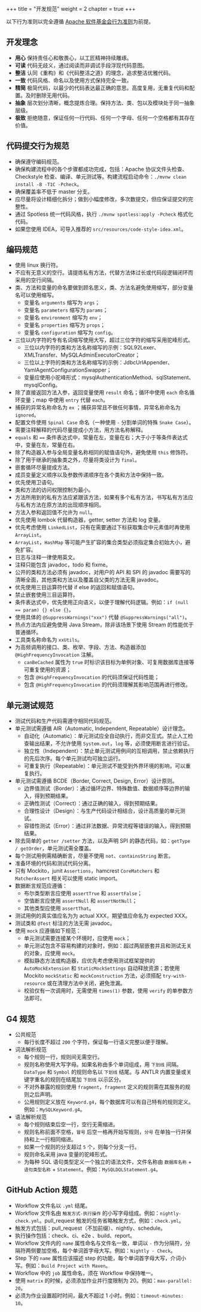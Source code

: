 +++
title = "开发规范"
weight = 2
chapter = true
+++

以下行为准则以完全遵循 [Apache 软件基金会行为准则](https://www.apache.org/foundation/policies/conduct.html)为前提。

## 开发理念

 - **用心** 保持责任心和敬畏心，以工匠精神持续雕琢。
 - **可读** 代码无歧义，通过阅读而非调试手段浮现代码意图。
 - **整洁** 认同《重构》和《代码整洁之道》的理念，追求整洁优雅代码。
 - **一致** 代码风格、命名以及使用方式保持完全一致。
 - **精简** 极简代码，以最少的代码表达最正确的意思。高度复用，无重复代码和配置。及时删除无用代码。
 - **抽象** 层次划分清晰，概念提炼合理。保持方法、类、包以及模块处于同一抽象层级。
 - **极致** 拒绝随意，保证任何一行代码、任何一个字母、任何一个空格都有其存在价值。

## 代码提交行为规范

 - 确保遵守编码规范。
 - 确保构建流程中的各个步骤都成功完成，包括：Apache 协议文件头检查、Checkstyle 检查、编译、单元测试等。构建流程启动命令：`./mvnw clean install -B -T1C -Pcheck`。
 - 确保覆盖率不低于 master 分支。
 - 应尽量将设计精细化拆分；做到小幅度修改，多次数提交，但应保证提交的完整性。
 - 通过 Spotless 统一代码风格，执行 `./mvnw spotless:apply -Pcheck` 格式化代码。
 - 如果您使用 IDEA，可导入推荐的 `src/resources/code-style-idea.xml`。

## 编码规范

 - 使用 linux 换行符。
 - 不应有无意义的空行。请提炼私有方法，代替方法体过长或代码段逻辑闭环而采用的空行间隔。
 - 类、方法和变量的命名要做到顾名思义，类、方法名避免使用缩写，部分变量名可以使用缩写。
   - 变量名 `arguments` 缩写为 `args`；
   - 变量名 `parameters` 缩写为 `params`；
   - 变量名 `environment` 缩写为 `env`；
   - 变量名 `properties` 缩写为 `props`；
   - 变量名 `configuration` 缩写为 `config`。
 - 三位以内字符的专有名词缩写使用大写，超过三位字符的缩写采用驼峰形式。
   - 三位以内字符的类和方法名称缩写的示例：SQL92Lexer、XMLTransfer、MySQLAdminExecutorCreator；
   - 三位以上字符的类和方法名称缩写的示例：JdbcUrlAppender、YamlAgentConfigurationSwapper；
   - 变量应使用小驼峰形式：mysqlAuthenticationMethod、sqlStatement、mysqlConfig。
 - 除了直接返回方法入参，返回变量使用 `result` 命名；循环中使用 `each` 命名循环变量；map 中使用 `entry` 代替 `each`。
 - 捕获的异常名称命名为 `ex` ；捕获异常且不做任何事情，异常名称命名为 `ignored`。
 - 配置文件使用 `Spinal Case` 命名（一种使用 `-` 分割单词的特殊 `Snake Case`）。
 - 需要注释解释的代码尽量提成小方法，用方法名称解释。
 - `equals` 和 `==` 条件表达式中，常量在左，变量在右；大于小于等条件表达式中，变量在左，常量在右。
 - 除了构造器入参与全局变量名称相同的赋值语句外，避免使用 `this` 修饰符。
 - 除了用于继承的抽象类之外，尽量将类设计为 `final`。
 - 嵌套循环尽量提成方法。
 - 成员变量定义顺序以及参数传递顺序在各个类和方法中保持一致。
 - 优先使用卫语句。
 - 类和方法的访问权限控制为最小。
 - 方法所用到的私有方法应紧跟该方法，如果有多个私有方法，书写私有方法应与私有方法在原方法的出现顺序相同。
 - 方法入参和返回值不允许为 `null`。
 - 优先使用 lombok 代替构造器，getter, setter 方法和 log 变量。
 - 优先考虑使用 `LinkedList`，只有在需要通过下标获取集合中元素值时再使用 `ArrayList`。
 - `ArrayList`，`HashMap` 等可能产生扩容的集合类型必须指定集合初始大小，避免扩容。
 - 日志与注释一律使用英文。
 - 注释只能包含 javadoc，todo 和 fixme。
 - 公开的类和方法必须有 javadoc，对用户的 API 和 SPI 的 javadoc 需要写的清晰全面，其他类和方法以及覆盖自父类的方法无需 javadoc。
 - 优先使用三目运算符代替 if else 的返回和赋值语句。
 - 禁止嵌套使用三目运算符。
 - 条件表达式中，优先使用正向语义，以便于理解代码逻辑。例如：`if (null == param) {} else {}`。
 - 使用具体的 `@SuppressWarnings("xxx")` 代替 `@SuppressWarnings("all")`。
 - 热点方法内应避免使用 Java Stream，除非该场景下使用 Stream 的性能优于普通循环。
 - 工具类名称命名为 `xxUtils`。
 - 为高频调用的接口、类、枚举、字段、方法、构造器添加 `@HighFrequencyInvocation` 注解。
   - `canBeCached` 属性为 `true` 时标识该目标为单例对象、可复用数据库连接等可重复使用的资源；
   - 包含 `@HighFrequencyInvocation` 的代码须保证代码性能；
   - 包含 `@HighFrequencyInvocation` 的代码须理解其影响范围再进行修改。

## 单元测试规范

 - 测试代码和生产代码需遵守相同代码规范。
 - 单元测试需遵循 AIR（Automatic, Independent, Repeatable）设计理念。
   - 自动化（Automatic）：单元测试应全自动执行，而非交互式。禁止人工检查输出结果，不允许使用 `System.out`，`log` 等，必须使用断言进行验证。
   - 独立性（Independent）：禁止单元测试用例间的互相调用，禁止依赖执行的先后次序。每个单元测试均可独立运行。
   - 可重复执行（Repeatable）：单元测试不能受到外界环境的影响，可以重复执行。
 - 单元测试需遵循 BCDE（Border, Correct, Design, Error）设计原则。
   - 边界值测试（Border）：通过循环边界、特殊数值、数据顺序等边界的输入，得到预期结果。
   - 正确性测试（Correct）：通过正确的输入，得到预期结果。
   - 合理性设计（Design）：与生产代码设计相结合，设计高质量的单元测试。
   - 容错性测试（Error）：通过非法数据、异常流程等错误的输入，得到预期结果。
 - 除去简单的 `getter /setter` 方法，以及声明 SPI 的静态代码，如：`getType / getOrder`，单元测试需全覆盖。
 - 每个测试用例需精确断言，尽量不使用 `not`、`containsString` 断言。
 - 准备环境的代码和测试代码分离。
 - 只有 Mockito，junit `Assertions`，hamcrest `CoreMatchers` 和 `MatcherAssert` 相关可以使用 static import。
 - 数据断言规范应遵循：
    - 布尔类型断言应使用 `assertTrue` 和 `assertFalse`；
    - 空值断言应使用 `assertNull` 和 `assertNotNull`；
    - 其他类型应使用 `assertThat`。
 - 测试用例的真实值应名为为 actual XXX，期望值应命名为 expected XXX。
 - 测试类和 `@Test` 标注的方法无需 javadoc。
 - 使用 `mock` 应遵循如下规范：
   - 单元测试需要连接某个环境时，应使用 `mock`；
   - 单元测试包含不容易构建的对象时，例如：超过两层嵌套并且和测试无关的对象，应使用 `mock`。
   - 模拟静态方法或构造器，应优先考虑使用测试框架提供的 `AutoMockExtension` 和 `StaticMockSettings` 自动释放资源；若使用 Mockito `mockStatic` 和 `mockConstruction` 方法，必须搭配 `try-with-resource` 或在清理方法中关闭，避免泄漏。
   - 校验仅有一次调用时，无需使用 `times(1)` 参数，使用 `verify` 的单参数方法即可。

## G4 规范

 - 公共规范
   - 每行长度不超过 `200` 个字符，保证每一行语义完整以便于理解。
 - 词法解析规范
   - 每个规则一行，规则间无需空行。
   - 规则名称使用大写字母。如果名称由多个单词组成，用 `下划线` 间隔。`DataType` 和 `Symbol` 的规则命名以 `下划线` 结尾。与 ANTLR 内置变量或关键字重名的规则在结尾加 `下划线` 以示区分。
   - 不对外暴露的规则使用 `fragment`，`fragment` 定义的规则需在其服务的规则之后声明。
   - 公用规则定义放在 `Keyword.g4`，每个数据库可以有自己特有的规则定义。例如：`MySQLKeyword.g4`。
 - 语法解析规范
   - 每个规则结束后空一行，空行无需缩进。
   - 规则名称前面不空格，`冒号` 后空一格再开始写规则，`分号` 在单独一行并保持和上一行相同缩进。
   - 如果一个规则的分支超过 `5` 个，则每个分支一行。
   - 规则命名采用 java 变量的驼峰形式。
   - 为每种 SQL 语句类型定义一个独立的语法文件，文件名称由 `数据库名称` + `语句类型名称` + `Statement`。例如：`MySQLDQLStatement.g4`。

## GitHub Action 规范

- Workflow 文件名以 `.yml` 结尾。
- Workflow 文件名由 `触发方式-执行操作` 的小写字母组成。例如：`nightly-check.yml`。pull_request 触发的任务省略触发方式，例如：`check.yml`。
- 触发方式包括：pull_request（不加前缀）、nightly、schedule。
- 执行操作包括：check、ci、e2e 、build、report。
- Workflow 文件内的 `name` 属性命名与文件名一致，单词以 `-` 作为分隔符，分隔符两侧要加空格，每个单词首字母大写。例如：`Nightly - Check`。
- Step 下的 `name` 属性应该描述 step 的功能，每个单词首字母大写，介词小写。例如：`Build Project with Maven`。
- Workflow 中的 `job` 属性命名，须在 Workflow 中保持唯一。
- 使用 `matrix` 的时候，必须添加作业并行度限制为 20。例如：`max-parallel: 20`。
- 必须为作业设置超时时间，最大不超过 1 小时。例如：`timeout-minutes: 10`。
